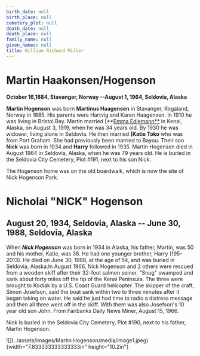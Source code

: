 ```yaml
---
birth_date: null
birth_place: null
cemetery_plot: null
death_date: null
death_place: null
family_name: null
given_names: null
title: William Richard Miller
---
```


# Martin Haakonsen/Hogenson

**October 16,1884, Stavanger, Norway --August 1, 1964, Seldovia,
Alaska**

**Martin Hogenson** was born **Martinus Haagensen** in
Stavanger, Rogaland, Norway in 1885. His parents were Hartvig and Karen
Haagensen. In 1910 he was living in Bristol Bay. Martin married [**[Emma
Edlemann**](../Word_Documents/Andrew%20Matson%20and%20Edelman.docx)
in Kenai, Alaska, on August 3, 1919, when he was 34 years old. By 1930
he was widower, living alone in Seldovia. He then married **[Katie
Toko** who was from Port Graham. She had previously been
married to Bayou. Their son **Nick** was born in 1934 and
**Harry** followed in 1935. Martin Hogensen died in August
1964 in Seldovia, Alaska, when he was 79 years old. He is buried in the
Seldovia City Cemetery, Plot \#191, next to his son Nick.

The Hogenson home was on the old boardwalk, which is now the site of
Nick Hogenson Park.

# Nicholai "NICK" Hogenson

## August 20, 1934, Seldovia, Alaska -- June 30, 1988, Seldovia, Alaska

When ***Nick Hogenson*** was born in 1934 in Alaska, his
father, Martin, was 50 and his mother, Katie, was 36. He had one younger
brother, Harry (195-2013). He died on June 30, 1988, at the age of 54,
and was buried in Seldovia, Alaska.In August 1966, Nick Hogenson and 2
others were rescued from a wooden skiff after their 32-foot salmon
seiner, "Snug" swamped and sank about forty miles off the tip of the
Kenai Peninsula. The three were brought to Kodiak by a U.S. Coast Guard
helicopter. The skipper of the craft, Simon Josefson, said the boat sank
within two to three minutes after it began taking on water. He said he
just had time to radio a distress message and then all three went off in
the skiff. With them was also Josefson's 10 year old son John. From
Fairbanks Daily News Miner, August 15, 1966.

Nick is buried in the Seldovia City Cemetery, Plot \#190, next to his
father, Martin Hogenson.

![](../assets/images/Martin Hogenson/media/image1.jpeg){width="7.833333333333333in"
height="10.2in"}
